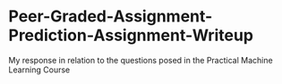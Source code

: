 # Peer-Graded-Assignment-Prediction-Assignment-Writeup
My response in relation to the questions posed in the Practical Machine Learning Course

